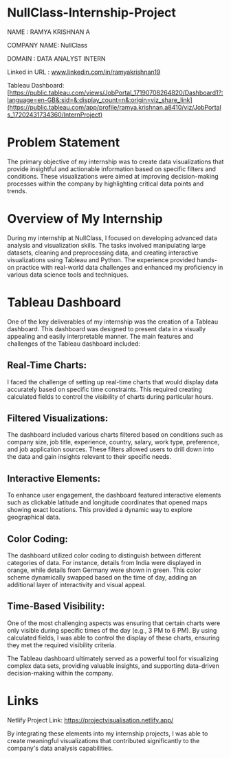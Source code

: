 # NullClass-Internship-Project

NAME : RAMYA KRISHNAN A

COMPANY NAME: NullClass

DOMAIN : DATA ANALYST INTERN

Linked in URL : www.linkedin.com/in/ramyakrishnan19

Tableau Dashboard: [https://public.tableau.com/views/JobPortal_17190708264820/Dashboard1?:language=en-GB&:sid=&:display_count=n&:origin=viz_share_link](https://public.tableau.com/app/profile/ramya.krishnan.a8410/viz/JobPortals_17202431734360/InternProject)

# Problem Statement

The primary objective of my internship was to create data visualizations that provide insightful and actionable information based on specific filters and conditions. These visualizations were aimed at improving decision-making processes within the company by highlighting critical data points and trends.

# Overview of My Internship

During my internship at NullClass, I focused on developing advanced data analysis and visualization skills. The tasks involved manipulating large datasets, cleaning and preprocessing data, and creating interactive visualizations using Tableau and Python. The experience provided hands-on practice with real-world data challenges and enhanced my proficiency in various data science tools and techniques.

# Tableau Dashboard

One of the key deliverables of my internship was the creation of a Tableau dashboard. This dashboard was designed to present data in a visually appealing and easily interpretable manner. The main features and challenges of the Tableau dashboard included:

## Real-Time Charts: 

I faced the challenge of setting up real-time charts that would display data accurately based on specific time constraints. This required creating calculated fields to control the visibility of charts during particular hours.

## Filtered Visualizations: 

The dashboard included various charts filtered based on conditions such as company size, job title, experience, country, salary, work type, preference, and job application sources. These filters allowed users to drill down into the data and gain insights relevant to their specific needs.

## Interactive Elements: 

To enhance user engagement, the dashboard featured interactive elements such as clickable latitude and longitude coordinates that opened maps showing exact locations. This provided a dynamic way to explore geographical data.

## Color Coding: 

The dashboard utilized color coding to distinguish between different categories of data. For instance, details from India were displayed in orange, while details from Germany were shown in green. This color scheme dynamically swapped based on the time of day, adding an additional layer of interactivity and visual appeal.

## Time-Based Visibility: 

One of the most challenging aspects was ensuring that certain charts were only visible during specific times of the day (e.g., 3 PM to 6 PM). By using calculated fields, I was able to control the display of these charts, ensuring they met the required visibility criteria.

The Tableau dashboard ultimately served as a powerful tool for visualizing complex data sets, providing valuable insights, and supporting data-driven decision-making within the company.

# Links

Netlify Project Link: https://projectvisualisation.netlify.app/

By integrating these elements into my internship projects, I was able to create meaningful visualizations that contributed significantly to the company's data analysis capabilities.
